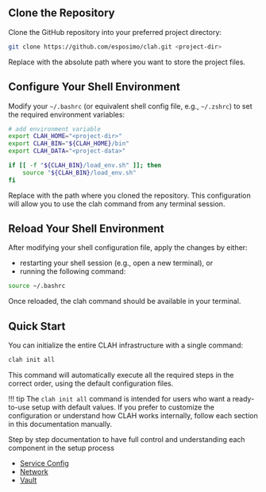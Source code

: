 ## Clone the Repository

Clone the GitHub repository into your preferred project directory:

```bash title="bash"
git clone https://github.com/esposimo/clah.git <project-dir>
```
Replace <project-dir> with the absolute path where you want to store the project files.

## Configure Your Shell Environment

Modify your `~/.bashrc` (or equivalent shell config file, e.g., `~/.zshrc`) to set the required environment variables:

```bash title="bash" linenums="1"
# add environment variable
export CLAH_HOME="<project-dir>"
export CLAH_BIN="${CLAH_HOME}/bin"
export CLAH_DATA="<project-data>"

if [[ -f "${CLAH_BIN}/load_env.sh" ]]; then
    source "${CLAH_BIN}/load_env.sh"
fi
```
Replace <project-dir> with the path where you cloned the repository.
This configuration will allow you to use the clah command from any terminal session.

## Reload Your Shell Environment

After modifying your shell configuration file, apply the changes by either:

- restarting your shell session (e.g., open a new terminal), or  
- running the following command:

```bash title="bash"
source ~/.bashrc
```
Once reloaded, the clah command should be available in your terminal.

## Quick Start

You can initialize the entire CLAH infrastructure with a single command:

```bash
clah init all
```
This command will automatically execute all the required steps in the correct order, using the default configuration files.

!!! tip
    The `clah init all` command is intended for users who want a ready-to-use setup with default values.
    If you prefer to customize the configuration or understand how CLAH works internally, follow each section in this documentation manually.

Step by step documentation to have full control and understanding each component in the setup process

- [Service Config](./sc-install.md)
- [Network](./network.md)
- [Vault](./vault.md)